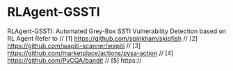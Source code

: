# RLAgent-GSSTI
RLAgent-GSSTI: Automated Grey-Box SSTI Vulnerability Detection based on RL Agent
Refer to //
  [1] https://github.com/spinkham/skipfish //
  [2] https://github.com/wapiti-scanner/wapiti //
  [3] https://github.com/marketplace/actions/pysa-action  //
  [4] https://github.com/PyCQA/bandit   //
  [5] https://
# 
